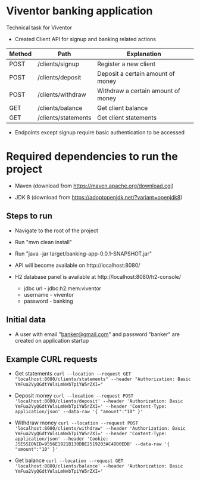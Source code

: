# Viventor banking application
Technical task for Viventor

* Created Client API for signup and banking related actions

Method  | Path | Explanation
------------- | ------------- | ------------- |
POST  | /clients/signup | Register a new client |
POST  | /clients/deposit | Deposit a certain amount of money |
POST  | /clients/withdraw | Withdraw a certain amount of money |
GET  | /clients/balance | Get client balance |
GET  | /clients/statements | Get client statements |

* Endpoints except signup require basic authentication to be accessed

# Required dependencies to run the project

* Maven (download from https://maven.apache.org/download.cgi)

* JDK 8 (download from https://adoptopenjdk.net/?variant=openjdk8)

## Steps to run

* Navigate to the root of the project

* Run "mvn clean install"

* Run "java -jar target/banking-app-0.0.1-SNAPSHOT.jar"

* API will become available on http://localhost:8080/

* H2 database panel is available at http://localhost:8080/h2-console/

   * jdbc url - jdbc:h2:mem:viventor
   * username - viventor
   * password - banking
   
## Initial data

- A user with email "banker@gmail.com" and password "banker" are created on application startup

## Example CURL requests

- Get statements `curl --location --request GET "localhost:8080/clients/statements" --header "Authorization: Basic YmFua2VyQGdtYWlsLmNvbTpiYW5rZXI="`

- Deposit money `curl --location --request POST 'localhost:8080/clients/deposit' --header 'Authorization: Basic YmFua2VyQGdtYWlsLmNvbTpiYW5rZXI=' --header 'Content-Type: application/json' --data-raw '{
                      "amount":"10"
                  }'`

- Withdraw money `curl --location --request POST 'localhost:8080/clients/withdraw' --header 'Authorization: Basic YmFua2VyQGdtYWlsLmNvbTpiYW5rZXI=' --header 'Content-Type: application/json' --header 'Cookie: JSESSIONID=9556E1921B130DBE2519203AC4DD0EDB' --data-raw '{
                     "amount":"10"
                 }'`
                 
- Get balance `curl --location --request GET 'localhost:8080/clients/balance' --header 'Authorization: Basic YmFua2VyQGdtYWlsLmNvbTpiYW5rZXI=' `                 


